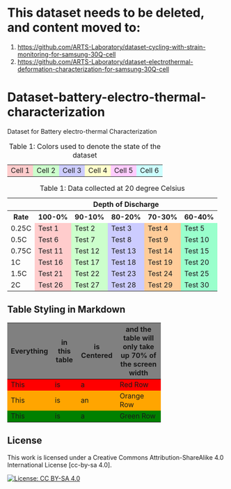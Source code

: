 # This dataset needs to be deleted, and content moved to:
1. https://github.com/ARTS-Laboratory/dataset-cycling-with-strain-monitoring-for-samsung-30Q-cell
2. https://github.com/ARTS-Laboratory/dataset-electrothermal-deformation-characterization-for-samsung-30Q-cell

# Dataset-battery-electro-thermal-characterization
Dataset for Battery electro-thermal Characterization



<table>
  <caption>Table 1: Colors used to denote the state of the dataset </caption>
  <tr>
    <td style="background-color: #ffcccc;">Cell 1</td>
    <td style="background-color: #ccffcc;">Cell 2</td>
    <td style="background-color: #ccccff;">Cell 3</td>
    <td style="background-color: #ffffcc;">Cell 4</td>
    <td style="background-color: #ffccff;">Cell 5</td>
    <td style="background-color: #ccffff;">Cell 6</td>
  </tr>
</table>

<table>
  <caption>Table 1: Data collected at 20 degree Celsius </caption>
  <tr>
    <th></th>
    <th colspan="5">Depth of Discharge</th>
  </tr>
  <tr>
    <th>Rate</th>
    <th>100-0%</th>
    <th>90-10%</th>
    <th>80-20%</th>
    <th>70-30%</th>
    <th>60-40%</th>
  </tr>
  <tr>
    <td>0.25C</td>
    <td style="background-color: #ffcccc;">Test 1</td>
    <td style="background-color: #ccffcc;">Test 2</td>
    <td style="background-color: #ccccff;">Test 3</td>
    <td style="background-color: #ffcc99;">Test 4</td>
    <td style="background-color: #99ffcc;">Test 5</td>
  </tr>
  <tr>
    <td>0.5C</td>
    <td style="background-color: #ffcccc;">Test 6</td>
    <td style="background-color: #ccffcc;">Test 7</td>
    <td style="background-color: #ccccff;">Test 8</td>
    <td style="background-color: #ffcc99;">Test 9</td>
    <td style="background-color: #99ffcc;">Test 10</td>
  </tr>
  <tr>
    <td>0.75C</td>
    <td style="background-color: #ffcccc;">Test 11</td>
    <td style="background-color: #ccffcc;">Test 12</td>
    <td style="background-color: #ccccff;">Test 13</td>
    <td style="background-color: #ffcc99;">Test 14</td>
    <td style="background-color: #99ffcc;">Test 15</td>
  </tr>
  <tr>
    <td>1C</td>
    <td style="background-color: #ffcccc;">Test 16</td>
    <td style="background-color: #ccffcc;">Test 17</td>
    <td style="background-color: #ccccff;">Test 18</td>
    <td style="background-color: #ffcc99;">Test 19</td>
    <td style="background-color: #99ffcc;">Test 20</td>
  </tr>
  <tr>
    <td>1.5C</td>
    <td style="background-color: #ffcccc;">Test 21</td>
    <td style="background-color: #ccffcc;">Test 22</td>
    <td style="background-color: #ccccff;">Test 23</td>
    <td style="background-color: #ffcc99;">Test 24</td>
    <td style="background-color: #99ffcc;">Test 25</td>
  </tr>
  <tr>
    <td>2C</td>
    <td style="background-color: #ffcccc;">Test 26</td>
    <td style="background-color: #ccffcc;">Test 27</td>
    <td style="background-color: #ccccff;">Test 28</td>
    <td style="background-color: #ffcc99;">Test 29</td>
    <td style="background-color: #99ffcc;">Test 30</td>
  </tr>
</table>

## Table Styling in Markdown

<style>
    .heatMap {
        width: 70%;
        text-align: center;
    }
    .heatMap th {
        background: grey;
        word-wrap: break-word;
        text-align: center;
    }
    .heatMap tr:nth-child(1) { background: red; }
    .heatMap tr:nth-child(2) { background: orange; }
    .heatMap tr:nth-child(3) { background: green; }
</style>

<div class="heatMap">

| Everything | in this table | is Centered | and the table will only take up 70% of the screen width | 
| -- | -- | -- | -- |
| This | is | a | Red Row |
| This | is | an | Orange Row |
| This | is | a | Green Row |

</div>
 

## License

This work is licensed under a Creative Commons Attribution-ShareAlike 4.0 International License [cc-by-sa 4.0].

[![License: CC BY-SA 4.0](https://img.shields.io/badge/License-CC_BY--SA_4.0-lightgrey.svg)](https://creativecommons.org/licenses/by-sa/4.0/)

